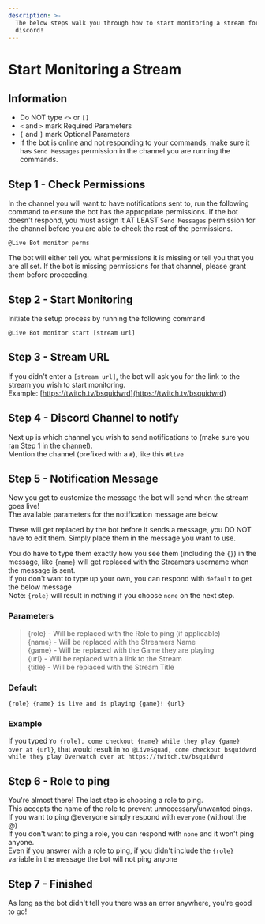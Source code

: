 ```yaml
---
description: >-
  The below steps walk you through how to start monitoring a stream for your
  discord!
---
```


# Start Monitoring a Stream

## Information

* Do NOT type `<>` or `[]` 
* `<` and `>` mark Required Parameters
* `[` and `]` mark Optional Parameters
* If the bot is online and not responding to your commands, make sure it has `Send Messages` permission in the channel you are running the commands.

## Step 1 - Check Permissions

In the channel you will want to have notifications sent to, run the following command to ensure the bot has the appropriate permissions. If the bot doesn't respond, you must assign it AT LEAST `Send Messages` permission for the channel before you are able to check the rest of the permissions.

```text
@Live Bot monitor perms
```

The bot will either tell you what permissions it is missing or tell you that you are all set. If the bot is missing permissions for that channel, please grant them before proceeding.

## Step 2 - Start Monitoring

Initiate the setup process by running the following command

```text
@Live Bot monitor start [stream url]
```

## Step 3 - Stream URL

If you didn't enter a `[stream url]`, the bot will ask you for the link to the stream you wish to start monitoring.  
Example: [https://twitch.tv/bsquidwrd](https://twitch.tv/bsquidwrd)

## Step 4 - Discord Channel to notify

Next up is which channel you wish to send notifications to \(make sure you ran Step 1 in the channel\).  
Mention the channel \(prefixed with a `#`\), like this `#live`

## Step 5 - Notification Message

Now you get to customize the message the bot will send when the stream goes live!  
The available parameters for the notification message are below.  
  
These will get replaced by the bot before it sends a message, you DO NOT have to edit them. Simply place them in the message you want to use.  
  
You do have to type them exactly how you see them \(including the `{}`\) in the message, like `{name}` will get replaced with the Streamers username when the message is sent.  
If you don't want to type up your own, you can respond with `default` to get the below message  
Note: `{role}` will result in nothing if you choose `none` on the next step.

### Parameters

> {role} - Will be replaced with the Role to ping \(if applicable\)  
> {name} - Will be replaced with the Streamers Name  
> {game} - Will be replaced with the Game they are playing  
> {url} - Will be replaced with a link to the Stream  
> {title} - Will be replaced with the Stream Title

### Default

`{role} {name} is live and is playing {game}! {url}`

### Example

If you typed `Yo {role}, come checkout {name} while they play {game} over at {url}`, that would result in `Yo @LiveSquad, come checkout bsquidwrd while they play Overwatch over at https://twitch.tv/bsquidwrd`

## Step 6 - Role to ping

You're almost there! The last step is choosing a role to ping.  
This accepts the name of the role to prevent unnecessary/unwanted pings.  
If you want to ping @everyone simply respond with `everyone` \(without the @\)  
If you don't want to ping a role, you can respond with `none` and it won't ping anyone.  
Even if you answer with a role to ping, if you didn't include the `{role}` variable in the message the bot will not ping anyone

## Step 7 - Finished

As long as the bot didn't tell you there was an error anywhere, you're good to go!

